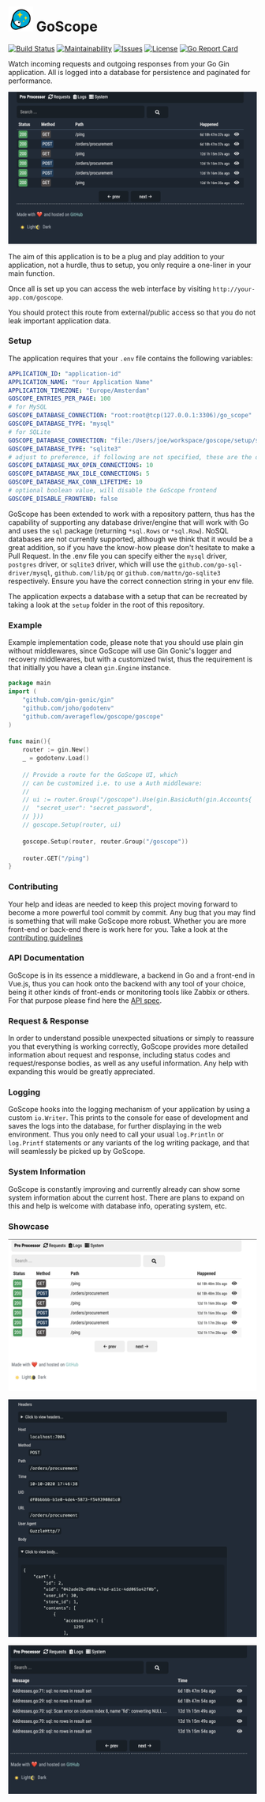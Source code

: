 # <img src="frontend/public/logo.svg" alt=" " width="50" height="50"/> GoScope

[![Build Status](https://travis-ci.com/averageflow/goscope.svg?branch=master)](https://travis-ci.com/averageflow/goscope)
[![Maintainability](https://api.codeclimate.com/v1/badges/465ff63fcadad83c6aa3/maintainability)](https://codeclimate.com/github/averageflow/goscope/maintainability)
[![Issues](https://img.shields.io/github/issues/averageflow/goscope)](#)
[![License](https://img.shields.io/github/license/averageflow/goscope.svg)](https://github.com/averageflow/goscope/blob/master/LICENSE.md)
[![Go Report Card](https://goreportcard.com/badge/github.com/averageflow/goscope)](https://goreportcard.com/report/github.com/averageflow/goscope)


Watch incoming requests and outgoing responses from your Go Gin application. All is logged into a database for persistence and paginated for performance.

![GoScope Dashboard](showcase/0.png)

The aim of this application is to be a plug and play addition to your application, not a hurdle, thus to setup, you only require a one-liner in your main function.

Once all is set up you can access the web interface by visiting `http://your-app.com/goscope`. 

You should protect this route from external/public access so that you do not leak important application data.

### Setup


The application requires that your `.env` file contains the following variables:

```yaml
APPLICATION_ID: "application-id"
APPLICATION_NAME: "Your Application Name"
APPLICATION_TIMEZONE: "Europe/Amsterdam"
GOSCOPE_ENTRIES_PER_PAGE: 100
# for MySQL
GOSCOPE_DATABASE_CONNECTION: "root:root@tcp(127.0.0.1:3306)/go_scope"  
GOSCOPE_DATABASE_TYPE: "mysql"
# for SQLite
GOSCOPE_DATABASE_CONNECTION: "file:/Users/joe/workspace/goscope/setup/sqlite.sqlite" 
GOSCOPE_DATABASE_TYPE: "sqlite3"
# adjust to preference, if following are not specified, these are the defaults
GOSCOPE_DATABASE_MAX_OPEN_CONNECTIONS: 10
GOSCOPE_DATABASE_MAX_IDLE_CONNECTIONS: 5
GOSCOPE_DATABASE_MAX_CONN_LIFETIME: 10
# optional boolean value, will disable the GoScope frontend
GOSCOPE_DISABLE_FRONTEND: false
```

GoScope has been extended to work with a repository pattern, thus has the capability of supporting any database driver/engine that will work with Go and uses the `sql` package (returning `*sql.Rows` or `*sql.Row`). 
NoSQL databases are not currently supported, although we think that it would be a great addition, so if you have the know-how please don't hesitate to make a Pull Request.
In the .env file you can specify either the `mysql` driver, `postgres` driver, or `sqlite3` driver, which will use the `github.com/go-sql-driver/mysql`, `github.com/lib/pq` or `github.com/mattn/go-sqlite3` respectively. Ensure you have the correct connection string in your env file.

The application expects a database with a setup that can be recreated by taking a look at the `setup` folder in the root of this repository.

### Example
Example implementation code, please note that you should use plain gin without middlewares, since GoScope will use Gin Gonic's logger and recovery middlewares, but with a customized twist, thus the requirement is that initially you have a clean `gin.Engine` instance.

```go
package main
import (
    "github.com/gin-gonic/gin"
    "github.com/joho/godotenv"
    "github.com/averageflow/goscope/goscope"
)

func main(){
    router := gin.New()
    _ = godotenv.Load()
    
    // Provide a route for the GoScope UI, which
	// can be customized i.e. to use a Auth middleware:
	//
	// ui := router.Group("/goscope").Use(gin.BasicAuth(gin.Accounts{
	//	"secret_user": "secret_password",
	// }))
	// goscope.Setup(router, ui)

    goscope.Setup(router, router.Group("/goscope"))
    
    router.GET("/ping")
}
```

### Contributing

Your help and ideas are needed to keep this project moving forward to become a more powerful tool commit by commit. Any bug that you may find is something that will make GoScope more robust. Whether you are more front-end or back-end there is work here for you. Take a look at the [contributing guidelines](CONTRIBUTING.md)

### API Documentation

GoScope is in its essence a middleware, a backend in Go and a front-end in Vue.js, thus you can hook onto the backend with any tool of your choice, being it other kinds of front-ends or monitoring tools like Zabbix or others. 
For that purpose please find here the [API spec](SPEC-API.md).

### Request & Response

In order to understand possible unexpected situations or simply to reassure you that everything is working correctly, GoScope provides more detailed information about request and response, including status codes and request/response bodies, as well as any useful information. Any help with expanding this would be greatly appreciated.

### Logging

GoScope hooks into the logging mechanism of your application by using a custom `io.Writer`. 
This prints to the console for ease of development and saves the logs into the database, for further displaying in the web environment.
Thus you only need to call your usual `log.Println` or `log.Printf` statements or any variants of the log writing package, and that will seamlessly be picked up by GoScope.

### System Information

GoScope is constantly improving and currently already can show some system information about the current host. There are plans to expand on this and help is welcome with database info, operating system, etc.

### Showcase

![GoScope Dashboard](showcase/2.png)

![GoScope Dashboard](showcase/3.png)

![GoScope Dashboard](showcase/4.png)

